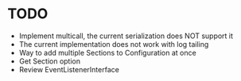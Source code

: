 # TODO

* Implement multicall, the current serialization does NOT support it
* The current implementation does not work with log tailing
* Way to add multiple Sections to Configuration at once
* Get Section option
* Review EventListenerInterface